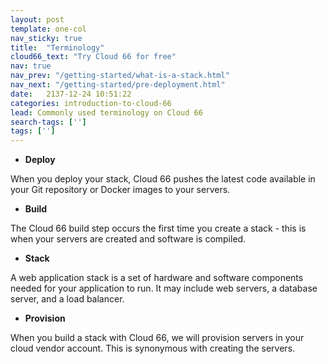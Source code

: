 ```yaml
---
layout: post
template: one-col
nav_sticky: true
title:  "Terminology"
cloud66_text: "Try Cloud 66 for free"
nav: true
nav_prev: "/getting-started/what-is-a-stack.html"
nav_next: "/getting-started/pre-deployment.html"
date:   2137-12-24 10:51:22
categories: introduction-to-cloud-66
lead: Commonly used terminology on Cloud 66
search-tags: ['']
tags: ['']
---
```


- <b>Deploy</b>

When you deploy your stack, Cloud 66 pushes the latest code available in your Git repository or Docker images to your servers.

- <b>Build</b>

The Cloud 66 build step occurs the first time you create a stack - this is when your servers are created and software is compiled.

- <b>Stack</b>

A web application stack is a set of hardware and software components needed for your application to run. It may include web servers, a database server, and a load balancer.

- <b>Provision</b>

When you build a stack with Cloud 66, we will provision servers in your cloud vendor account. This is synonymous with creating the servers.
